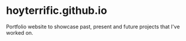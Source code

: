 # hoyterrific.github.io

Portfolio website to showcase past, present and future projects that I've worked on.
